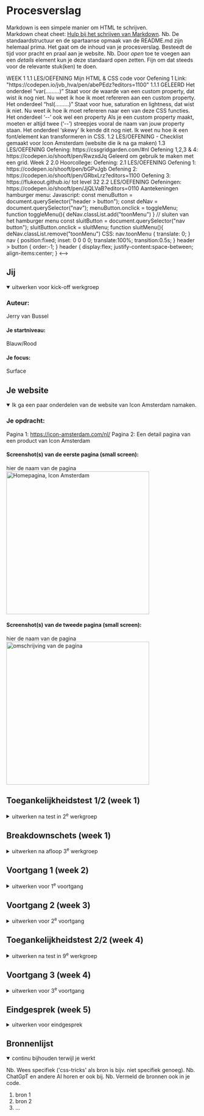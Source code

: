 # Procesverslag
Markdown is een simpele manier om HTML te schrijven.  
Markdown cheat cheet: [Hulp bij het schrijven van Markdown](https://github.com/adam-p/markdown-here/wiki/Markdown-Cheatsheet).
Nb. De standaardstructuur en de spartaanse opmaak van de README.md zijn helemaal prima. Het gaat om de inhoud van je procesverslag. Besteedt de tijd voor pracht en praal aan je website.
Nb. Door *open* toe te voegen aan een *details* element kun je deze standaard open zetten. Fijn om dat steeds voor de relevante stuk(ken) te doen.

<!--> 

  WEEK 1 

    1.1 LES/OEFENING
    Mijn HTML & CSS code voor Oefening 1
    Link: "https://codepen.io/jvb_hva/pen/abePEdz?editors=1100"
    
    1.1.1 GELEERD
    
    Het onderdeel “var(.........)”
    Staat voor de waarde van een custom property, dat wist ik nog niet. 
    Nu weet ik hoe ik moet refereren aan een custom property.
    
    Het onderdeel “hsl(.........)”
    Staat voor hue, saturation en lightness, dat wist ik niet. 
    Nu weet ik hoe ik moet refereren naar een van deze CSS functies.
    
    Het onderdeel ‘--’ ook wel een property
    Als je een custom property maakt, moeten er altijd twee (‘--’) streepjes vooral de naam van jouw property staan.
    
    Het onderdeel ‘skewy’ 
    Ik kende dit nog niet. Ik weet nu hoe ik een font/element kan transformeren in CSS.

    1.2 LES/OEFENING
    - Checklist gemaakt voor Icon Amsterdam (website die ik na ga maken)

    1.3 LES/OEFENING
    Oefening: https://cssgridgarden.com/#nl 
    Oefening 1,2,3 & 4: https://codepen.io/shooft/pen/RwzxdJq
    Geleerd om gebruik te maken met een grid.

  Week 2

    2.0 Hoorcollege: 
    Oefening: 
    
    2.1  LES/OEFENING
    Oefening 1: https://codepen.io/shooft/pen/bGPvJgb
    Oefening 2: https://codepen.io/shooft/pen/GRbxLrz?editors=1100
    Oefening 3: https://flukeout.github.io/ tot level 32

    2.2 LES/OEFENING
    Oefeningen: https://codepen.io/shooft/pen/JjQLVaB?editors=0110

    Aantekeningen hamburger menu: 
    Javascript:
      const menuButton = document.querySelector("header > button");
      const deNav = document.querySelector("nav");

      menuButton.onclick = toggleMenu;

      function toggleMenu(){
      deNav.classList.add("toonMenu") 
      }

      // sluiten van het hamburger menu
      const sluitButton = document.querySelector("nav button");
      sluitButton.onclick = sluitMenu;

      function sluitMenu(){
      deNav.classList.remove("toonMenu")

    CSS:
      nav.toonMenu {
      translate: 0;
      } 

      nav {
      position:fixed;
      inset: 0 0 0 0;
      translate:100%;
      transition:0.5s;
      }
    
      header > button {
      order:-1;
      }

      header {
      display:flex;
      justify-content:space-between;
      align-items:center;
      }


<-->

## Jij

<details open>
  <summary>uitwerken voor kick-off werkgroep</summary>

  ### Auteur:
  Jerry van Bussel

  #### Je startniveau:
  Blauw/Rood

  #### Je focus:
  Surface
 
</details>





## Je website

<details open>
  <summary>Ik ga een paar onderdelen van de website van Icon Amsterdam namaken.</summary>

  ### Je opdracht:
  Pagina 1: https://icon-amsterdam.com/nl/
  Pagina 2: Een detail pagina van een product van Icon Amsterdam

  #### Screenshot(s) van de eerste pagina (small screen): 
  hier de naam van de pagina  
  <img src="images/home_icon_amsterdam" width="375px" alt="Homepagina, Icon Amsterdam">

  #### Screenshot(s) van de tweede pagina (small screen):
  hier de naam van de pagina  
  <img src="images/" width="375px" alt="omschrijving van de pagina">
 
</details>



## Toegankelijkheidstest 1/2 (week 1)

<details>
  <summary>uitwerken na test in 2<sup>e</sup> werkgroep</summary>

  ### Bevindingen
  Lijst met je bevindingen die in de test naar voren kwamen:

</details>



## Breakdownschets (week 1)

<details>
  <summary>uitwerken na afloop 3<sup>e</sup> werkgroep</summary>

  ### de hele pagina: 
  <img src="readme-images/dummy-plaatje.jpg" width="375px" alt="breakdown van de hele pagina">

  ### dynamisch deel (bijv menu): 
  <img src="readme-images/dummy-plaatje.jpg" width="375px" alt="breakdown van een dynamisch deel">

  ### wellicht nog een dynamisch deel (bijv filter): 
  <img src="readme-images/dummy-plaatje.jpg" width="375px" alt="breakdown van nog een dynamisch deel">

</details>





## Voortgang 1 (week 2)

<details>
  <summary>uitwerken voor 1<sup>e</sup> voortgang</summary>

  ### Stand van zaken
  Code schrijven gaat goed, alleen moeilijk om dezelfde iconen te krijgen als de website die ik namaak. Dat is een moeilijk puntje en om deze waarschijnlijk straks goed op een rijtje te krijgen wordt ook een priegel werkje.


  ### Agenda voor meeting
  samen met je groepje opstellen

  | student 1      | student 2          | student 3    | student 4        |
  | ---            | ---                | ---          | ---              |
  | dit bespreken  | en dit             | en ik dit    | en dan ik dat    |
  | en dat ook nog | dit als er tijd is | nog een punt | dit wil ik zeker |
  | ...            | ...                | ...          | ...              |


  ### Verslag van meeting
  hier na afloop snel de uitkomsten van de meeting vastleggen

  - punt 1
  - punt 2
  - nog een punt
  - ...

</details>





## Voortgang 2 (week 3)

<details>
  <summary>uitwerken voor 2<sup>e</sup> voortgang</summary>

  ### Stand van zaken
  hier dit ging goed & dit was lastig (neem ook screenshots op van delen van je website en code)


  ### Agenda voor meeting
  samen met je groepje opstellen

  | student 1      | student 2          | student 3    | student 4        |
  | ---            | ---                | ---          | ---              |
  | dit bespreken  | en dit             | en ik dit    | en dan ik dat    |
  | en dat ook nog | dit als er tijd is | nog een punt | dit wil ik zeker |
  | ...            | ...                | ...          | ...              |


  ### Verslag van meeting
  hier na afloop snel de uitkomsten van de meeting vastleggen

  - punt 1
  - punt 2
  - nog een punt
- ...

</details>





## Toegankelijkheidstest 2/2 (week 4)

<details>
  <summary>uitwerken na test in 9<sup>e</sup> werkgroep</summary>

  ### Bevindingen
  Lijst met je bevindingen die in de test naar voren kwamen (geef ook aan wat er verbeterd is):

</details>





## Voortgang 3 (week 4)

<details>
  <summary>uitwerken voor 3<sup>e</sup> voortgang</summary>

  ### Stand van zaken
  hier dit ging goed & dit was lastig (neem ook screenshots op van delen van je website en code)


  ### Agenda voor meeting
  samen met je groepje opstellen

  | student 1      | student 2          | student 3    | student 4        |
  | ---            | ---                | ---          | ---              |
  | dit bespreken  | en dit             | en ik dit    | en dan ik dat    |
  | en dat ook nog | dit als er tijd is | nog een punt | dit wil ik zeker |
  | ...            | ...                | ...          | ...              |


  ### Verslag van meeting
  hier na afloop snel de uitkomsten van de meeting vastleggen

  - punt 1
  - punt 2
  - nog een punt
  - ...

</details>





## Eindgesprek (week 5)

<details>
  <summary>uitwerken voor eindgesprek</summary>

  ### Je uitkomst - karakteristiek screenshots:
  <img src="readme-images/dummy-plaatje.jpg" width="375px" alt="uitomst opdracht 1">


  ### Dit ging goed/Heb ik geleerd: 
  Korte omschrijving met plaatjes

  <img src="readme-images/dummy-plaatje.jpg" width="375px" alt="top">


  ### Dit was lastig/Is niet gelukt:
  Korte omschrijving met plaatjes

  <img src="readme-images/dummy-plaatje.jpg" width="375px" alt="bummer">
</details>





## Bronnenlijst

<details open>
  <summary>continu bijhouden terwijl je werkt</summary>

  Nb. Wees specifiek ('css-tricks' als bron is bijv. niet specifiek genoeg). 
  Nb. ChatGpT en andere AI horen er ook bij.
  Nb. Vermeld de bronnen ook in je code.

  1. bron 1
  2. bron 2
  3. ...

</details>
